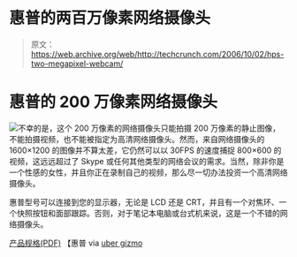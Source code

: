 # 惠普的两百万像素网络摄像头

> 原文：<https://web.archive.org/web/http://techcrunch.com/2006/10/02/hps-two-megapixel-webcam/>

# 惠普的 200 万像素网络摄像头

![](img/46520b67e54c9db1c8639e9a78d96b36.png)不幸的是，这个 200 万像素的网络摄像头只能拍摄 200 万像素的静止图像，不能拍摄视频，也不能被指定为高清网络摄像头。然而，来自网络摄像头的 1600×1200 的图像并不算太差，它仍然可以以 30FPS 的速度捕捉 800×600 的视频，这远远超过了 Skype 或任何其他类型的网络会议的需求。当然，除非你是一个性感的女性，并且你正在录制自己的视频，那么尽一切办法投资一个高清网络摄像头。

惠普型号可以连接到您的显示器，无论是 LCD 还是 CRT，并且有一个对焦环、一个快照按钮和面部跟踪。否则，对于笔记本电脑或台式机来说，这是一个不错的网络摄像头。

[产品规格(PDF)](https://web.archive.org/web/20210226110257/http://www.hp.com/hpinfo/newsroom/press_kits/2006/psgconsumer/ds_2mpwebcam.pdf) 【惠普 via [uber gizmo](https://web.archive.org/web/20210226110257/http://www.ubergizmo.com/15/archives/2006/10/2_megapixel_hp_webcam.html)